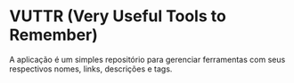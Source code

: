 # VUTTR (Very Useful Tools to Remember)

A aplicação é um simples repositório para gerenciar ferramentas com seus respectivos nomes, links, descrições e tags.